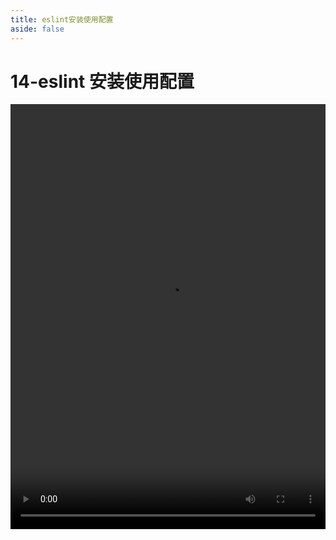 ```yaml
---
title: eslint安装使用配置
aside: false
---
```


# 14-eslint 安装使用配置

<video autoplay src="http://qn.chinavanes.com/eslint/14-eslint安装使用配置.mp4" controls controlsList="nodownload" width="100%" height="680"/>
